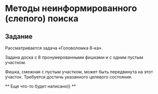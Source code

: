 # Методы неинформированного (слепого) поиска

## Задание

Рассматривается задача «Головоломка 8-ка».

Задана доска с 8 пронумерованными фишками и с одним пустым участком.

Фишка, смежная с пустым участком, может быть передвинута на этот участок. Требуется достичь указанного целевого состояния.

** Еще что-то будет написано)) **

